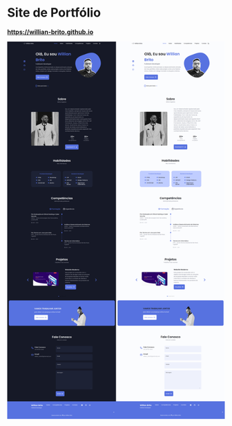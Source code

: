 # Site de Portfólio

<b>https://willian-brito.github.io</b>


<img src="https://github.com/Willian-Brito/willian-brito.github.io/blob/main/assets/img/portifolio.png" alt="Portifolio" />

